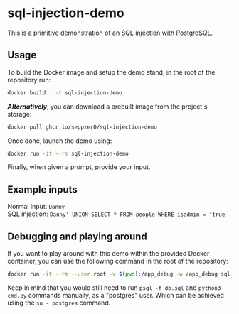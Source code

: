 # sql-injection-demo

This is a primitive demonstration of an SQL injection with PostgreSQL.

## Usage

To build the Docker image and setup the demo stand, in the root of the repository run:

```sh
docker build . -t sql-injection-demo
```

***Alternatively***, you can download a prebuilt image from the project's storage:

```sh
docker pull ghcr.io/seppzer0/sql-injection-demo
```

Once done, launch the demo using:

```sh
docker run -it --rm sql-injection-demo
```

Finally, when given a prompt, provide your input.

## Example inputs

Normal input: `Danny`<br>
SQL injection: `Danny' UNION SELECT * FROM people WHERE isadmin = 'true`

## Debugging and playing around

If you want to play around with this demo within the provided Docker container, you can use the following command in the root of the repository:

```sh
docker run -it --rm --user root -v $(pwd):/app_debug -w /app_debug sql-injection-demo /bin/bash -c "service postgresql start && bash"
```

Keep in mind that you would still need to run `psql -f db.sql` and `python3 cmd.py` commands manually, as a "postgres" user. Which can be achieved using the `su - postgres` command.
